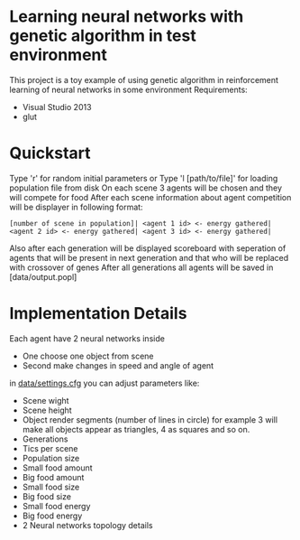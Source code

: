 # Learning neural networks with genetic algorithm in test environment
This project is a toy example of using genetic algorithm in reinforcement learning of neural networks in some environment
Requirements:
* Visual Studio 2013
* glut

# Quickstart
Type 'r' for random initial parameters
or
Type 'l [path/to/file]' for loading population file from disk
On each scene 3 agents will be chosen and they will compete for food
After each scene information about agent competition will be displayer in following format:
```
[number of scene in population]| <agent 1 id> <- energy gathered| <agent 2 id> <- energy gathered| <agent 3 id> <- energy gathered|
```
Also after each generation will be displayed scoreboard with seperation of agents that will be present in next generation and that who will be replaced with crossover of genes 
After all generations all agents will be saved in [data/output.popl]
# Implementation Details
Each agent have 2 neural networks inside
* One choose one object from scene
* Second make changes in speed and angle of agent

in [data/settings.cfg](https://github.com/hardkun/GenAlgoNnet/blob/master/Genalg/data/settings.cfg) you can adjust parameters like:
* Scene wight
* Scene height
* Object render segments (number of lines in circle)
  for example 3 will make all objects appear as triangles, 4 as squares and so on.
* Generations
* Tics per scene
*	Population size
* Small food amount
*	Big food amount
* Small food size
* Big food size
* Small food energy
* Big food energy
* 2 Neural networks topology details
